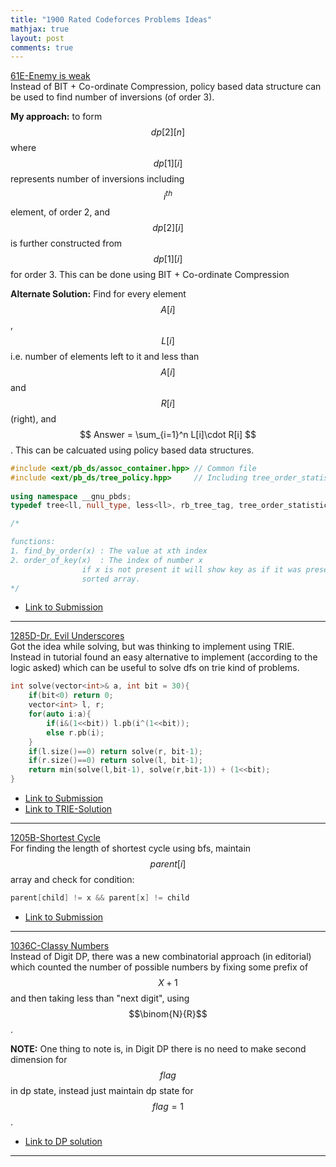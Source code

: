 ```yaml
---
title: "1900 Rated Codeforces Problems Ideas"
mathjax: true
layout: post
comments: true
---
```


[61E-Enemy is weak](https://codeforces.com/contest/61/problem/E)    
Instead of BIT + Co-ordinate Compression, policy based data structure can be used to find number of inversions (of order 3). 

**My approach:** to form $$ dp[2][n] $$ where $$ dp[1][i] $$ represents number of inversions including $$ i^{th} $$ element, of order 2, and $$ dp[2][i] $$ is further constructed from $$ dp[1][i] $$ for order 3. This can be done using BIT + Co-ordinate Compression 

**Alternate Solution:** Find for every element $$A[i]$$, $$L[i]$$ i.e. number of elements left to it and less than $$A[i]$$ and $$R[i]$$ (right), and $$ Answer = \sum_{i=1}^n L[i]\cdot R[i] $$. This can be calcuated using policy based data structures.


```cpp
#include <ext/pb_ds/assoc_container.hpp> // Common file
#include <ext/pb_ds/tree_policy.hpp>     // Including tree_order_statistics_node_updat
 
using namespace __gnu_pbds;
typedef tree<ll, null_type, less<ll>, rb_tree_tag, tree_order_statistics_node_update> ordered_set;

/*

functions: 
1. find_by_order(x) : The value at xth index
2. order_of_key(x)  : The index of number x
				if x is not present it will show key as if it was present in
				sorted array.
*/
```
* [Link to Submission](https://codeforces.com/contest/61/submission/40569977)

---

[1285D-Dr. Evil Underscores](https://codeforces.com/contest/1285/problem/D)    
Got the idea while solving, but was thinking to implement using TRIE. Instead in tutorial found an easy alternative to implement (according to the logic asked) which can be useful to solve dfs on trie kind of problems.

```cpp
int solve(vector<int>& a, int bit = 30){
	if(bit<0) return 0;
	vector<int> l, r;
	for(auto i:a){
		if(i&(1<<bit)) l.pb(i^(1<<bit));
		else r.pb(i);
	}
	if(l.size()==0) return solve(r, bit-1);
	if(r.size()==0) return solve(l, bit-1);
	return min(solve(l,bit-1), solve(r,bit-1)) + (1<<bit);
}
```
* [Link to Submission](https://codeforces.com/contest/1285/submission/82372023)			
* [Link to TRIE-Solution](https://codeforces.com/contest/1285/submission/68656872)

---


[1205B-Shortest Cycle](https://codeforces.com/contest/1205/problem/B)    
For finding the length of shortest cycle using bfs, maintain $$parent[i]$$ array and check for condition:

```cpp
parent[child] != x && parent[x] != child
```
* [Link to Submission](https://codeforces.com/contest/1205/submission/82392117)

---

[1036C-Classy Numbers](https://codeforces.com/contest/1036/problem/C)    
Instead of Digit DP, there was a new combinatorial approach (in editorial) which counted the number of possible numbers by fixing some prefix of $$X+1$$ and then taking less than "next digit", using $$\binom{N}{R}$$.

**NOTE:** One thing to note is, in Digit DP there is no need to make second dimension for $$flag$$ in dp state, instead just maintain dp state for $$flag = 1$$. 

* [Link to DP solution](https://codeforces.com/contest/1036/submission/82726317)

---


